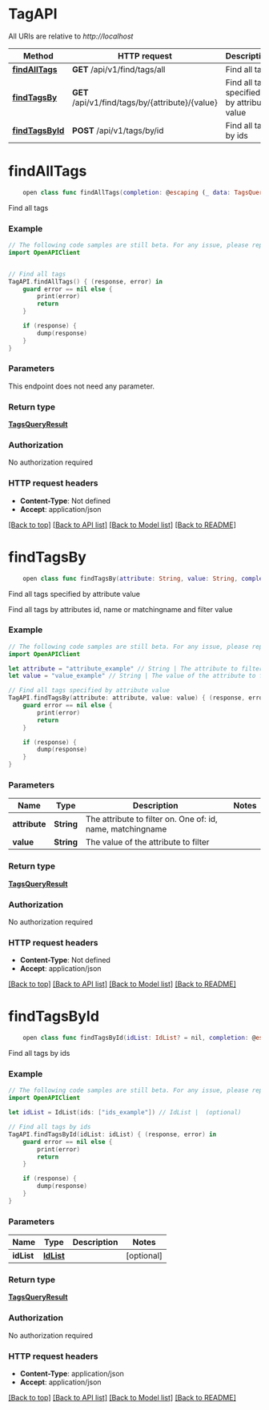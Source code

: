 # TagAPI

All URIs are relative to *http://localhost*

Method | HTTP request | Description
------------- | ------------- | -------------
[**findAllTags**](TagAPI.md#findalltags) | **GET** /api/v1/find/tags/all | Find all tags
[**findTagsBy**](TagAPI.md#findtagsby) | **GET** /api/v1/find/tags/by/{attribute}/{value} | Find all tags specified by attribute value
[**findTagsById**](TagAPI.md#findtagsbyid) | **POST** /api/v1/tags/by/id | Find all tags by ids


# **findAllTags**
```swift
    open class func findAllTags(completion: @escaping (_ data: TagsQueryResult?, _ error: Error?) -> Void)
```

Find all tags

### Example
```swift
// The following code samples are still beta. For any issue, please report via http://github.com/OpenAPITools/openapi-generator/issues/new
import OpenAPIClient


// Find all tags
TagAPI.findAllTags() { (response, error) in
    guard error == nil else {
        print(error)
        return
    }

    if (response) {
        dump(response)
    }
}
```

### Parameters
This endpoint does not need any parameter.

### Return type

[**TagsQueryResult**](TagsQueryResult.md)

### Authorization

No authorization required

### HTTP request headers

 - **Content-Type**: Not defined
 - **Accept**: application/json

[[Back to top]](#) [[Back to API list]](../README.md#documentation-for-api-endpoints) [[Back to Model list]](../README.md#documentation-for-models) [[Back to README]](../README.md)

# **findTagsBy**
```swift
    open class func findTagsBy(attribute: String, value: String, completion: @escaping (_ data: TagsQueryResult?, _ error: Error?) -> Void)
```

Find all tags specified by attribute value

Find all tags by attributes id, name or matchingname and filter value

### Example
```swift
// The following code samples are still beta. For any issue, please report via http://github.com/OpenAPITools/openapi-generator/issues/new
import OpenAPIClient

let attribute = "attribute_example" // String | The attribute to filter on. One of: id, name, matchingname
let value = "value_example" // String | The value of the attribute to filter

// Find all tags specified by attribute value
TagAPI.findTagsBy(attribute: attribute, value: value) { (response, error) in
    guard error == nil else {
        print(error)
        return
    }

    if (response) {
        dump(response)
    }
}
```

### Parameters

Name | Type | Description  | Notes
------------- | ------------- | ------------- | -------------
 **attribute** | **String** | The attribute to filter on. One of: id, name, matchingname | 
 **value** | **String** | The value of the attribute to filter | 

### Return type

[**TagsQueryResult**](TagsQueryResult.md)

### Authorization

No authorization required

### HTTP request headers

 - **Content-Type**: Not defined
 - **Accept**: application/json

[[Back to top]](#) [[Back to API list]](../README.md#documentation-for-api-endpoints) [[Back to Model list]](../README.md#documentation-for-models) [[Back to README]](../README.md)

# **findTagsById**
```swift
    open class func findTagsById(idList: IdList? = nil, completion: @escaping (_ data: TagsQueryResult?, _ error: Error?) -> Void)
```

Find all tags by ids

### Example
```swift
// The following code samples are still beta. For any issue, please report via http://github.com/OpenAPITools/openapi-generator/issues/new
import OpenAPIClient

let idList = IdList(ids: ["ids_example"]) // IdList |  (optional)

// Find all tags by ids
TagAPI.findTagsById(idList: idList) { (response, error) in
    guard error == nil else {
        print(error)
        return
    }

    if (response) {
        dump(response)
    }
}
```

### Parameters

Name | Type | Description  | Notes
------------- | ------------- | ------------- | -------------
 **idList** | [**IdList**](IdList.md) |  | [optional] 

### Return type

[**TagsQueryResult**](TagsQueryResult.md)

### Authorization

No authorization required

### HTTP request headers

 - **Content-Type**: application/json
 - **Accept**: application/json

[[Back to top]](#) [[Back to API list]](../README.md#documentation-for-api-endpoints) [[Back to Model list]](../README.md#documentation-for-models) [[Back to README]](../README.md)

